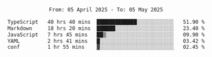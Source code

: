 <div align="center">
<p style="text-align: center;">
<!--START_SECTION:waka-->

```txt
From: 05 April 2025 - To: 05 May 2025

TypeScript   40 hrs 40 mins  █████████████░░░░░░░░░░░░   51.90 %
Markdown     18 hrs 20 mins  ██████░░░░░░░░░░░░░░░░░░░   23.40 %
JavaScript   7 hrs 45 mins   ██▒░░░░░░░░░░░░░░░░░░░░░░   09.90 %
YAML         2 hrs 41 mins   █░░░░░░░░░░░░░░░░░░░░░░░░   03.42 %
conf         1 hr 55 mins    ▓░░░░░░░░░░░░░░░░░░░░░░░░   02.45 %
```

<!--END_SECTION:waka-->
</p>
</div>

